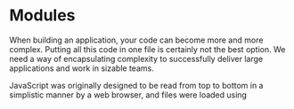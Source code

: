 # Modules

When building an application, your code can become more and more complex. Putting all this code in one file is certainly not the best option. We need a way of encapsulating complexity to successfully deliver large applications and work in sizable teams. 

JavaScript was originally designed to be read from top to bottom in a simplistic manner by a web browser, and files were
loaded using <script> tags. As the applications written in JavaScript got larger and larger, two module systems were developed i.e. AMD and CommonJS, to make code more manageable and reusable.

These two systems exist because the browser and the server offer different challenges in terms of module-loading latency (network requests vs. file system).


## Understanding the Module System

In 2009, Kevin Dongaoor created CommonJS with the goal to specify an ecosystem for JavaScript modules on the server. NodeJS follows the CommonJS module specification. 

Here are important features of the module system:

- Each file is its own module.
- Using the module variable, each file has access to the current module definition.
- To export a current module we use `module.exports`. 
- To import a module, we use the globally available `require function`.

## Defining a Node Module and Creating Our Own Custom Modules

What is a module?

A module can either be a single file or a directory containing one or more files. In simple terms, a module is a JavaScript file.

With the modular functionality that Node provides, we can import our own external files, core node modules also known as native node modules, and NPM modules. 

The `module.exports` is a special object which is included in every JavaScript file in the Node.js application by default. The current module is represented by the variable module and exports is the object that will be exposed as a module. This means that whatever gets assigned to `module.exports` will be exposed as a module.

In this lesson, we are going to be looking at how we can export and import our own files.

For example, there are two files, `message.js` and `index.js` in the same directory. `message.js` is the file from where you export and `index.js` is the file to where you will import that file. 

Since exports is an object and whatever you assign to it gets exposed as a module, if you assign a string literal then it will expose that string literal as a module.

*Illustration*

```
// message.js

module.exports = "Hello World!";
```


```
//index.js

var msg = require('./message');
console.log(msg);
```

When you run the above example we get,

```
C:\> node index.js
Hello World!
```
Here we export a string literal, "Hello World!" using `module.exports` and then this string literal gets imported to `index.js` using the require method. 

**Note:** To import a local module you must specify `./` as a path of root folder. However, you **do not** need to specify the path to import NodeJS core modules or NPM modules in the require function. We will look into these later in this lesson.

Example to export a function called "multiply" from a file called `calculate.js`. We simply assign it to `module.exports`.

```
// Exporting file calculate.js

const multiply = (number1, number2) =>{
    return number1*number2;
}

module.exports = multiply;
```

The function "multiply" gets imported using the `require()` method. We can now call this function in a different file, `index.js` by passing the arguments as shown. 


```
// index.js

const multiply = require('./calculate');
const result = multiply(2,2);
console.log(result); //logs out 4
```

Example to export an entire object called multiply and access the different methods in it.

```
//Exporting object multiply from file calculate.js

const multiply = {
    result : (number1, number2) => {
        return number1 * number2;
    }
}
module.exports = multiply;
```

Importing object multiply into our `index.js` file using `require()` method.

```
// index.js

const multiply = require('./calculate')

const result = multiply.result(5,2)

console.log(result) // logs out 10
```

We access the result method of the multiply object using the `.` dot operator.

Example to export only the method of an object. This is good pratice when you only want to require some methods/functions of an object and not the enitre object. This would make your code more secure.

```
// Exporting result method of multiply object in calculate.js

const multiply = {
    result : (number1, number2) => {
        return number1 * number2;
    }
}

module.exports = multiply.result;
```

```
//  index.js

const add = require('./calculate')
const result = multiply(5,2)
console.log(result) //logs out 10
```

Example to export a function constructor.

A function constructor is used to create a new instance of an object which has the same properties as that of the main object or function.

```
// Exporting a function constructor in calculate.js

function Multiply (){
    this.result = (number1, number2) => {
        return number1 * number2;
    }
}

module.exports = new Multiply();  
```

The process of creating an instance of an object is called instantiation. Here in the above example, by using the `new` keyword, we create a new instance of the 'Multiply' object. 

```
//index.js 

//Importing the function constructor and accessing the result method inside it. 

const multiply = require('./calculate');
const result = multiply.result(2,3)
console.log(result); //logs out 6
```

There is another way to import and export a function constructor. This can be done by creating our new instance in the main file (example, `index.js`) rather than in the exported file `calculate.js` as shown above `module.exports = new Multiply()`. This can be seen when we export ES6 classes which work similar to function constructors.


You might be familiar that classes are special functions. They are templates for creating objects. They enclose data with code to work on that data. To declare a class you use the `class` keyword and then we use a special method `constructor` for creating and initializing an object created with a class.

```
//Exported file calculate.js

const Multiply = class{
    constructor(number1, number2){
        this.number1 = number1;
        this.number2 = number2;
    }

    result(){
        return this.number1 * this.number2;
    }
}

module.exports = Mulitply;
```

In the imported file i.e. `index.js` we create a new instance and access the result method to get our calculated result.

```
// Imported file index.js

const multiply = require('./calculate');
const result = new multiply(3,3);
console.log(result.result()); //logs out 9
```